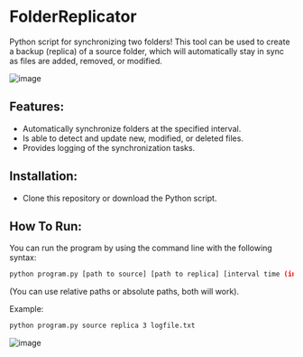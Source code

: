 # FolderReplicator

Python script for synchronizing two folders! This tool can be used to create a backup (replica) of a source folder, which will automatically stay in sync as files are added, removed, or modified.

![image](https://github.com/user-attachments/assets/4efdd8b4-20fb-4d25-89a9-6aec4d61d681)

## Features:
- Automatically synchronize folders at the specified interval.
- Is able to detect and update new, modified, or deleted files.
- Provides logging of the synchronization tasks.

## Installation:
- Clone this repository or download the Python script.

## How To Run:

You can run the program by using the command line with the following syntax: 

```bash
python program.py [path to source] [path to replica] [interval time (in seconds)] [path to logfile]
```
(You can use relative paths or absolute paths, both will work).

Example: 

```bash
python program.py source replica 3 logfile.txt
```


![image](https://github.com/user-attachments/assets/6fd307c2-099f-42f7-8d25-fb69953aaa91)





